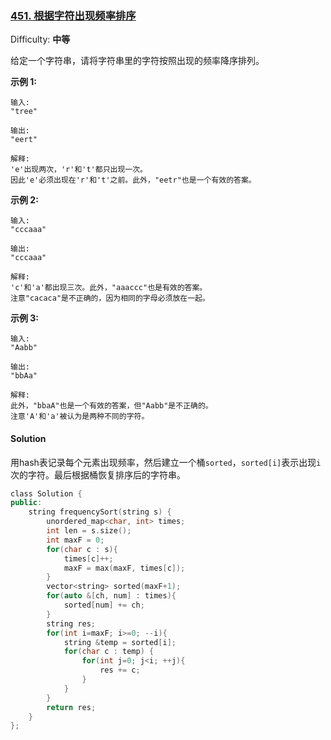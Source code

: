 ### [451\. 根据字符出现频率排序](https://leetcode-cn.com/problems/sort-characters-by-frequency/)

Difficulty: **中等**


给定一个字符串，请将字符串里的字符按照出现的频率降序排列。

**示例 1:**

```
输入:
"tree"

输出:
"eert"

解释:
'e'出现两次，'r'和't'都只出现一次。
因此'e'必须出现在'r'和't'之前。此外，"eetr"也是一个有效的答案。
```

**示例 2:**

```
输入:
"cccaaa"

输出:
"cccaaa"

解释:
'c'和'a'都出现三次。此外，"aaaccc"也是有效的答案。
注意"cacaca"是不正确的，因为相同的字母必须放在一起。
```

**示例 3:**

```
输入:
"Aabb"

输出:
"bbAa"

解释:
此外，"bbaA"也是一个有效的答案，但"Aabb"是不正确的。
注意'A'和'a'被认为是两种不同的字符。
```


#### Solution

用hash表记录每个元素出现频率，然后建立一个桶`sorted`，`sorted[i]`表示出现`i`次的字符。最后根据桶恢复排序后的字符串。

```cpp
​class Solution {
public:
    string frequencySort(string s) {
        unordered_map<char, int> times;
        int len = s.size();
        int maxF = 0;
        for(char c : s){
            times[c]++;
            maxF = max(maxF, times[c]);
        }
        vector<string> sorted(maxF+1);
        for(auto &[ch, num] : times){
            sorted[num] += ch;
        }
        string res;
        for(int i=maxF; i>=0; --i){
            string &temp = sorted[i];
            for(char c : temp) {
                for(int j=0; j<i; ++j){
                    res += c;
                }
            }
        }
        return res;
    }
};
```